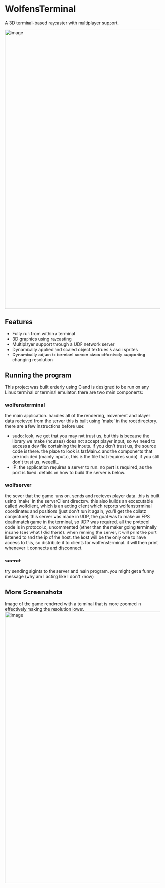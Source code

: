 # WolfensTerminal
A 3D terminal-based raycaster with multiplayer support.

<img width="1230" height="909" alt="image" src="https://github.com/user-attachments/assets/aed09fc4-cc5a-4a5e-8717-18c8b029a6c3" />

## Features
- Fully run from within a terminal
- 3D graphics using raycasting
- Multiplayer support through a UDP network server
- Dynamically applied and scaled object textrues & ascii sprites
- Dynamically adjust to termianl screen sizes effectively supporting changing resolution

## Running the program
This project was built entierly using C and is designed to be run on any Linux terminal or terminal emulator.
there are two main components:
### wolfensterminal
the main application. handles all of the rendering, movement and player data recieved from the server
   this is built using 'make' in the root directory. there are a few instructions before use:
- sudo: look, we get that you may not trust us, but this is because the library we make (ncurses) does not accept player input,
         so we need to access a dev file containing the inputs. if you don't trust us, the source code is there. the place to look is fazMain.c and the             components that are included (mainly input.c, this is the file that requires sudo). if you still don't trust us, weeelll...
- IP: the application requires a server to run. no port is required, as the port is fixed. details on how to build the server is below.
### wolfserver
the sever that the game runs on. sends and recieves player data. this is built using 'make' in the serverClient directory. this also builds an excecutable called wolfclient, which is an acting client which reports wolfensterminal coordinates and positions (just don't run it again, you'll get the collatz conjecture).
this server was made in UDP, the goal was to make an FPS deathmatch game in the terminal, so UDP was required. all the protocol code is in protocol.c, uncommented (other than the maker going terminally insane (see what I did there)).
when running the server, it will print the port listened to and the ip of the host. the host will be the only one to have access to this, so distribute it to clients for wolfensterminal. it will then print whenever it connects and disconnect.
   
### secret
try sending sigints to the server and main program. you might get a funny message (why am I acting like I don't know)
## More Screenshots

Image of the game rendered with a terminal that is more zoomed in effectively making the resolution lower.
<img width="1312" height="883" alt="image" src="https://github.com/user-attachments/assets/bfe37164-0d01-45bb-860d-325b6ecb6db9" />

